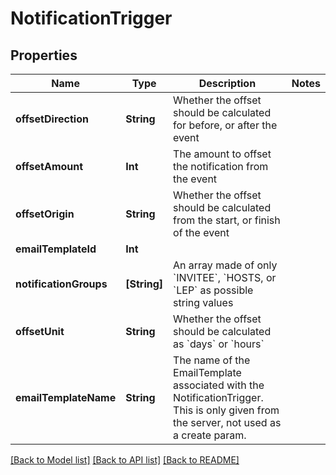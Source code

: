 # NotificationTrigger

## Properties
Name | Type | Description | Notes
------------ | ------------- | ------------- | -------------
**offsetDirection** | **String** | Whether the offset should be calculated for before, or after the event | 
**offsetAmount** | **Int** | The amount to offset the notification from the event | 
**offsetOrigin** | **String** | Whether the offset should be calculated from the start, or finish of the event | 
**emailTemplateId** | **Int** |  | 
**notificationGroups** | **[String]** | An array made of only &#x60;INVITEE&#x60;, &#x60;HOSTS, or &#x60;LEP&#x60; as possible string values | 
**offsetUnit** | **String** | Whether the offset should be calculated as &#x60;days&#x60; or &#x60;hours&#x60; | 
**emailTemplateName** | **String** | The name of the EmailTemplate associated with the NotificationTrigger. This is only given from the server, not used as a create param. | 

[[Back to Model list]](../README.md#documentation-for-models) [[Back to API list]](../README.md#documentation-for-api-endpoints) [[Back to README]](../README.md)


